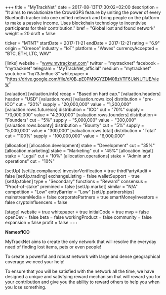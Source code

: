 +++
title = "MyTrackNet"
date = 2017-08-13T17:30:02+02:00
description = "It aims to revolutionize the CrowdGPS feature by uniting the power of every Bluetooth tracker into one unified network and bring people on the platform to make a passive income. Uses blockchain technology to incentivise participants for their contribution."
bref = "Global lost and found network"
weight = 20
draft = false

ticker = "MTNT"
startDate = 2017-11-21
endDate = 2017-12-21
rating = "6.9"
origin = "Greece"
industry = "IoT"
platform = "Waves"
currencyAccepted = "BTC, ETH, LTC, WAV"

[links]
  website = "www.mytracknet.com"
  twitter = "mytracknet"
  facebook = "mytracknet"
  telegram = "MyTrackNet_official"
  medium = "mytracknet"
  youtube = "hq73Jm6uc-8"
  whitepaper = "https://drive.google.com/file/d/0B_pE0PM9GYZDM08zVTF6UkNUTUE/view"

[valuation]
  [valuation.info]
    recap = "Based on hard cap."
  [valuation.headers]
    header = "USD"
  [valuation.rows]
    [valuation.rows.ico]
      distribution = "pre-ICO"
      cut = "20%"
      supply = "20,000,000"
      value = "1,200,000"
    [valuation.rows.futureico]
      distribution = "ICO"
      cut = "70%"
      supply = "70,000,000"
      value = "4,200,000"
    [valuation.rows.founders]
      distribution = "Founders"
      cut = "5%"
      supply = "5,000,000"
      value = "300,000"
    [valuation.rows.bounty]
      distribution = "Bounty"
      cut = "5%"
      supply = "5,000,000"
      value = "300,000"
    [valuation.rows.total]
      distribution = "Total"
      cut = "100%"
      supply = "100,000,000"
      value = "6,000,000"

[allocation]
  [allocation.development]
    stake = "Development"
    cut = "35%"
  [allocation.marketing]
    stake = "Marketing"
    cut = "45%"
  [allocation.legal]
    stake = "Legal"
    cut = "10%"
  [allocation.operations]
    stake = "Admin and operations"
    cut = "10%"
  


[setUp]
  [setUp.compliance]
    investorVerification = true
    thirdPartyAudit = false
  [setUp.trading]
    exchangeListing = false
    walletSupport = true
  [setUp.token]
    type = "Secondary"
    functions = "Reward"
    consensus = "Proof-of-stake"
    premined = false
  [setUp.market]
    similar = "N/A"
    competition = "Low"
    entryBarrier = "Low"
  [setUp.partnerships]
    mainstreamMedia = false
    corporatePartners = true
    smartMoneyInvestors = false
    cryptoInfluencers = false

[stage]
  website = true
  whitepaper = true
  initialCode = true
  mvp = false
  openDev = false
  beta = false
  workingProduct = false
  community = false
  expansion = false
  profit = false
+++

**NameofICO**

MyTrackNet aims to create the only network that will resolve the everyday need of finding lost items, pets or even people!  

To create a powerful and robust network with large and dense geographical coverage we need your help!  

To ensure that you will be satisfied with the network all the time, we have designed a unique and satisfying reward mechanism that will reward you for your contribution and give you the ability to reward others to help you when you lose something.

